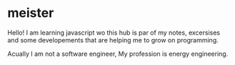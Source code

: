 # meister

Hello! I am learning javascript wo this hub is par of my notes, excersises and some developements that are helping me to grow on programming.

Acually I am not a software engineer, My profession is energy engineering. 
